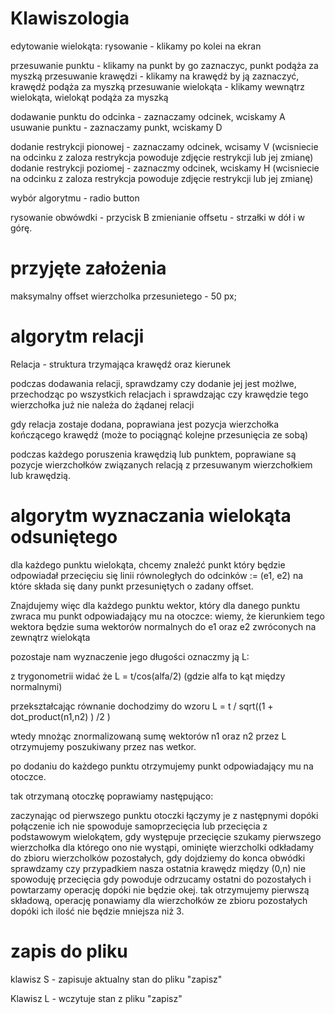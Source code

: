 # Klawiszologia

edytowanie wielokąta: 
rysowanie - klikamy po kolei na ekran

przesuwanie punktu - klikamy na punkt by go zaznaczyc, punkt podąża za myszką
przesuwanie krawędzi - klikamy na krawędź by ją zaznaczyć, krawędź podąża za myszką
przesuwanie wielokąta - klikamy wewnątrz wielokąta, wielokąt podąża za myszką

dodawanie punktu do odcinka - zaznaczamy odcinek, wciskamy A
usuwanie punktu - zaznaczamy punkt, wciskamy D

dodanie restrykcji pionowej - zaznaczamy odcinek, wcisamy V (wcisniecie na odcinku z zaloza restrykcja powoduje zdjęcie restrykcji lub jej zmianę)
dodanie restrykcji poziomej - zaznaczmy odcinek, wciskamy H (wcisniecie na odcinku z zaloza restrykcja powoduje zdjęcie restrykcji lub jej zmianę)

wybór algorytmu - radio button

rysowanie obwówdki - przycisk B
zmienianie offsetu - strzałki w dół i w górę.


# przyjęte założenia
maksymalny offset wierzcholka przesunietego - 50 px;

# algorytm relacji

Relacja - struktura trzymająca krawędź oraz kierunek 

podczas dodawania relacji, sprawdzamy czy dodanie jej jest możlwe, przechodząc po wszystkich relacjach i sprawdzając czy krawędzie tego wierzchołka już nie należa do żądanej relacji

gdy relacja zostaje dodana, poprawiana jest pozycja wierzchołka kończącego krawędź (może to pociągnąć kolejne przesunięcia ze sobą)

podczas każdego poruszenia krawędzią lub punktem, poprawiane są pozycje wierzchołków związanych relacją z przesuwanym wierzchołkiem lub krawędzią.

# algorytm wyznaczania wielokąta odsuniętego

dla każdego punktu wielokąta, chcemy znaleźć punkt który będzie odpowiadał przecięciu się linii równoległych do odcinków := (e1, e2) na które składa się dany punkt
przesuniętych o zadany offset.

Znajdujemy więc dla każdego punktu wektor, który dla danego punktu zwraca mu punkt odpowiadający mu na otoczce:
wiemy, że kierunkiem tego wektora będzie suma wektorów normalnych do e1 oraz e2 zwróconych na zewnątrz wielokąta

pozostaje nam wyznaczenie jego długości oznaczmy ją L:

z trygonometrii widać że L = t/cos(alfa/2) (gdzie alfa to kąt między normalnymi)

przekształcając równanie dochodzimy do wzoru
L = t / sqrt((1 + dot_product(n1,n2) ) /2 )

wtedy mnożąc znormalizowaną sumę wektorów n1 oraz n2 przez L otrzymujemy poszukiwany przez nas wetkor.

po dodaniu do każdego punktu otrzymujemy punkt odpowiadający mu na otoczce.

tak otrzymaną otoczkę poprawiamy następująco:

zaczynając od pierwszego punktu otoczki łączymy je z następnymi dopóki połączenie ich nie spowoduje samoprzecięcia lub przecięcia z podstawowym wielokątem,
gdy występuje przecięcie szukamy pierwszego wierzchołka dla którego ono nie wystąpi, ominięte wierzcholki odkładamy do zbioru wierzcholków pozostałych,
gdy dojdziemy do konca obwódki sprawdzamy czy przypadkiem nasza ostatnia krawędz między (0,n) nie spowoduję przecięcia gdy powoduje odrzucamy ostatni do pozostałych i powtarzamy operację dopóki nie będzie okej. tak otrzymujemy pierwszą składową, operację ponawiamy dla wierzchołków ze zbioru pozostałych dopóki ich ilość nie będzie mniejsza niż 3.



# zapis do pliku

klawisz S - zapisuje aktualny stan do pliku "zapisz"

Klawisz L - wczytuje stan z pliku "zapisz"